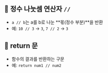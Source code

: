 ## 🔹 정수 나눗셈 연산자 `//`
- `a // b`는 a를 b로 나눈 **몫(정수 부분)**을 반환
- 예: `10 // 3` → `3`, `7 // 2` → `3`

## 🔹 return 문
- 함수의 결과를 반환하는 구문
- 예: `return num1 // num2`
